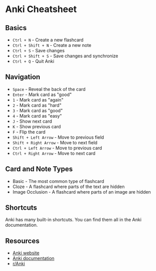 # Anki Cheatsheet

## Basics

- `Ctrl + N` - Create a new flashcard
- `Ctrl + Shift + N` - Create a new note
- `Ctrl + S` - Save changes
- `Ctrl + Shift + S` - Save changes and synchronize
- `Ctrl + Q` - Quit Anki

## Navigation

- `Space` - Reveal the back of the card
- `Enter` - Mark card as "good"
- `1` - Mark card as "again"
- `2` - Mark card as "hard"
- `3` - Mark card as "good"
- `4` - Mark card as "easy"
- `J` - Show next card
- `K` - Show previous card
- `F` - Flip the card
- `Shift + Left Arrow` - Move to previous field
- `Shift + Right Arrow` - Move to next field
- `Ctrl + Left Arrow` - Move to previous card
- `Ctrl + Right Arrow` - Move to next card

## Card and Note Types

- Basic - The most common type of flashcard
- Cloze - A flashcard where parts of the text are hidden
- Image Occlusion - A flashcard where parts of an image are hidden

## Shortcuts

Anki has many built-in shortcuts. You can find them all in the Anki documentation.

## Resources

- [Anki website](https://apps.ankiweb.net/)
- [Anki documentation](https://docs.ankiweb.net/)
- [r/Anki](https://www.reddit.com/r/Anki/)
